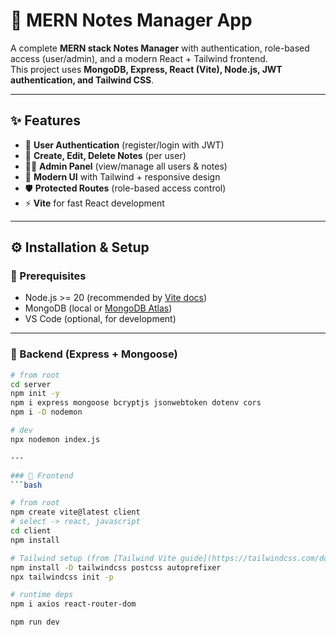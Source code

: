 # 📒 MERN Notes Manager App

A complete **MERN stack Notes Manager** with authentication, role-based access (user/admin), and a modern React + Tailwind frontend.  
This project uses **MongoDB, Express, React (Vite), Node.js, JWT authentication, and Tailwind CSS**.

---

## ✨ Features
- 🔐 **User Authentication** (register/login with JWT)  
- 📝 **Create, Edit, Delete Notes** (per user)  
- 👨‍💼 **Admin Panel** (view/manage all users & notes)  
- 🎨 **Modern UI** with Tailwind + responsive design  
- 🛡️ **Protected Routes** (role-based access control)  
- ⚡ **Vite** for fast React development  

---

## ⚙️ Installation & Setup

### 🔧 Prerequisites
- Node.js >= 20 (recommended by [Vite docs](https://vitejs.dev/guide/))
- MongoDB (local or [MongoDB Atlas](https://www.mongodb.com/atlas))
- VS Code (optional, for development)

---

### 🚀 Backend (Express + Mongoose)
```bash
# from root
cd server
npm init -y
npm i express mongoose bcryptjs jsonwebtoken dotenv cors
npm i -D nodemon

# dev
npx nodemon index.js

---

### 🚀 Frontend 
```bash

# from root
npm create vite@latest client
# select -> react, javascript
cd client
npm install

# Tailwind setup (from [Tailwind Vite guide](https://tailwindcss.com/docs/guides/vite))
npm install -D tailwindcss postcss autoprefixer
npx tailwindcss init -p

# runtime deps
npm i axios react-router-dom

npm run dev

